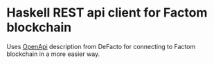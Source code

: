 # Haskell REST api client for Factom blockchain

Uses [OpenApi](https://docs.openapi.de-facto.pro/api-sdks) description from DeFacto for connecting to Factom blockchain in a more easier way.
